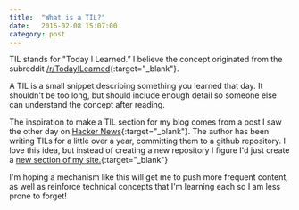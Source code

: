 ```yaml
---
title:  "What is a TIL?"
date:   2016-02-08 15:07:00
category: post
---
```


TIL stands for "Today I Learned.” I believe the concept originated from the subreddit [/r/TodayILearned][til]{:target="_blank"}.

A TIL is a small snippet describing something you learned that day. It shouldn't be too long, but should include enough detail so someone else can understand the concept after reading.

The inspiration to make a TIL section for my blog comes from a post I saw the other day on [Hacker News][show-hn]{:target="_blank"}. The author has been writing TILs for a little over a year, committing them to a github repository. I love this idea, but instead of creating a new repository I figure I'd just create a [new section of my site.][bambielli]{:target="_blank"}

I'm hoping a mechanism like this will get me to push more frequent content, as well as reinforce technical concepts that I'm learning each so I am less prone to forget!


[til]:      https://www.reddit.com/r/todayilearned
[show-hn]:  https://news.ycombinator.com/item?id=11068902
[bambielli]: https://www.bambielli.com/til/
